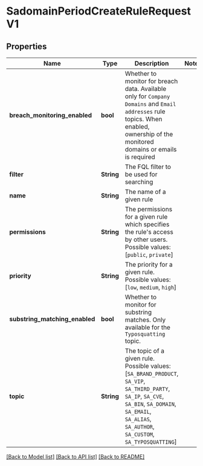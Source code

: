 # SadomainPeriodCreateRuleRequestV1

## Properties

Name | Type | Description | Notes
------------ | ------------- | ------------- | -------------
**breach_monitoring_enabled** | **bool** | Whether to monitor for breach data. Available only for `Company Domains` and `Email addresses` rule topics. When enabled, ownership of the monitored domains or emails is required |
**filter** | **String** | The FQL filter to be used for searching |
**name** | **String** | The name of a given rule |
**permissions** | **String** | The permissions for a given rule which specifies the rule's access by other users. Possible values: [`public`, `private`] |
**priority** | **String** | The priority for a given rule. Possible values: [`low`, `medium`, `high`] |
**substring_matching_enabled** | **bool** | Whether to monitor for substring matches. Only available for the `Typosquatting` topic. |
**topic** | **String** | The topic of a given rule. Possible values: [`SA_BRAND_PRODUCT`, `SA_VIP`, `SA_THIRD_PARTY`, `SA_IP`, `SA_CVE`, `SA_BIN`, `SA_DOMAIN`, `SA_EMAIL`, `SA_ALIAS`, `SA_AUTHOR`, `SA_CUSTOM`, `SA_TYPOSQUATTING`] |

[[Back to Model list]](../README.md#documentation-for-models) [[Back to API list]](../README.md#documentation-for-api-endpoints) [[Back to README]](../README.md)
